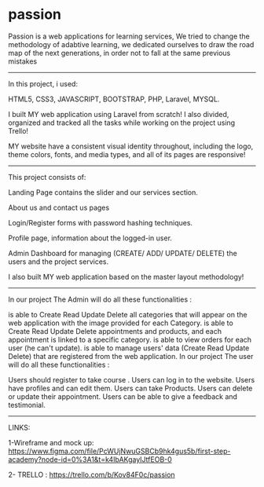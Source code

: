 # passion

Passion is a web applications for learning services, We tried to change the methodology of adabtive learning, we dedicated ourselves to draw the road map of the next generations, in order not to fall at the same previous mistakes

--------------------------------------------------------------------------------------------------------------------------------------------

In this project, i used:

HTML5,
CSS3,
JAVASCRIPT,
BOOTSTRAP,
PHP,
Laravel,
MYSQL.

I built MY web application using Laravel from scratch!
I also divided, organized and tracked all the tasks while working on the project using Trello!

MY website have a consistent visual identity throughout, including the logo, theme colors, fonts, and media types, and all of its pages are responsive!

----------------------------------------------------------------------------------------------------------------------------------------------

This project consists of:

Landing Page contains the slider and our services section.

About us and contact us pages

Login/Register forms with password hashing techniques.

Profile page, information about the logged-in user.

Admin Dashboard for managing (CREATE/ ADD/ UPDATE/ DELETE) the users and the project services.

I also built MY web application based on the master layout methodology!

----------------------------------------------------------------------------------------------------------------------------

In our project The Admin will do all these functionalities :

is able to Create Read Update Delete all categories that will appear on the web application with the image provided for each Category.
is able to Create Read Update Delete appointments and products, and each appointment is linked to a specific category.
is able to view orders for each user (he can't update).
is able to manage users' data (Create Read Update Delete) that are registered from the web application.
In our project The user will do all these functionalities :

Users should register to take course .
Users can log in to the website.
Users have profiles and can edit them.
Users can take Products.
Users can delete or update their appointment.
Users can be able to give a feedback and testimonial.

------------------------------------------------------------------------------------------------------------------------

 LINKS: 
 
 1-Wireframe and mock up: https://www.figma.com/file/PcWUjNwuGSBCb9hk4gus5b/first-step-academy?node-id=0%3A1&t=k4IbAKgayIJtfEOB-0

 2- TRELLO : https://trello.com/b/Kov84F0c/passion
